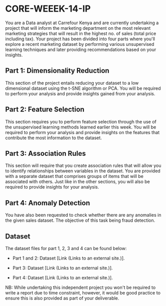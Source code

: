 # CORE-WEEEK-14-IP

You are a Data analyst at Carrefour Kenya and are currently undertaking a project that will inform the marketing department on the most relevant marketing strategies that will result in the highest no. of sales (total price including tax). Your project has been divided into four parts where you'll explore a recent marketing dataset by performing various unsupervised learning techniques and later providing recommendations based on your insights.

## Part 1: Dimensionality Reduction

This section of the project entails reducing your dataset to a low dimensional dataset using the t-SNE algorithm or PCA. You will be required to perform your analysis and provide insights gained from your analysis.

## Part 2: Feature Selection

This section requires you to perform feature selection through the use of the unsupervised learning methods learned earlier this week. You will be required to perform your analysis and provide insights on the features that contribute the most information to the dataset.

## Part 3: Association Rules

This section will require that you create association rules that will allow you to identify relationships between variables in the dataset. You are provided with a separate dataset that comprises groups of items that will be associated with others. Just like in the other sections, you will also be required to provide insights for your analysis.

## Part 4: Anomaly Detection

You have also been requested to check whether there are any anomalies in the given sales dataset. The objective of this task being fraud detection.

## Dataset

The dataset files for part 1, 2, 3 and 4 can be found below:

* Part 1 and 2: Dataset [Link (Links to an external site.)].

* Part 3: Dataset [Link (Links to an external site.)].

* Part 4: Dataset [Link (Links to an external site.)].

NB: While undertaking this independent project you won't be required to write a report due to time constraint, however, it would be good practice to ensure this is also provided as part of your deliverable.
